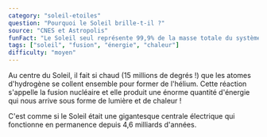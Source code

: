 ```yaml
---
category: "soleil-etoiles"
question: "Pourquoi le Soleil brille-t-il ?"
source: "CNES et Astropolis"
funFact: "Le Soleil seul représente 99,9% de la masse totale du système solaire."
tags: ["soleil", "fusion", "énergie", "chaleur"]
difficulty: "moyen"
---
```


Au centre du Soleil, il fait si chaud (15 millions de degrés !) que les atomes d'hydrogène se collent ensemble pour former de l'hélium. Cette réaction s'appelle la fusion nucléaire et elle produit une énorme quantité d'énergie qui nous arrive sous forme de lumière et de chaleur ! 

C'est comme si le Soleil était une gigantesque centrale électrique qui fonctionne en permanence depuis 4,6 milliards d'années.
